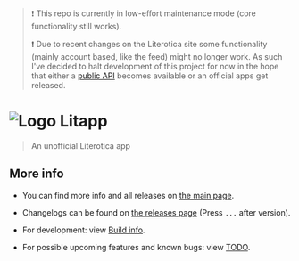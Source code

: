 
> ❗ This repo is currently in low-effort maintenance mode (core functionality still works).
> 
> ❗ Due to recent changes on the Literotica site some functionality (mainly account based, like the feed) might no longer work. As such I've decided to halt development of this project for now in the hope that either a [public API](https://forum.literotica.com/showthread.php?t=1544234) becomes available or an official apps get released.

# ![Logo](https://theilluminatus.github.io/litapp/images/icon.png "Logo") Litapp

> An unofficial Literotica app

## More info

- You can find more info and all releases on [the main page](https://theilluminatus.github.io/litapp).

- Changelogs can be found on [the releases page](https://github.com/theilluminatus/litapp/releases) (Press `...` after version).

- For development: view [Build info](./BUILDINFO.md).

- For possible upcoming features and known bugs: view [TODO](./TODO.md).

<!-- ## Contact -->

<!-- theilluminatus@outlook.com -->
